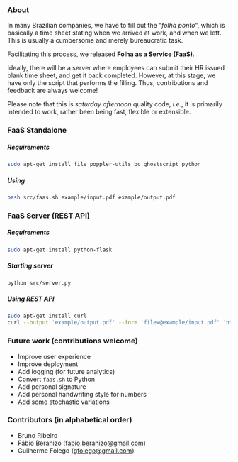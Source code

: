 ### About
In many Brazilian companies, we have to fill out the "*folha ponto*", which is basically a time sheet stating when we arrived at work, and when we left.
This is usually a cumbersome and merely bureaucratic task.

Facilitating this process, we released **Folha as a Service (FaaS)**.

Ideally, there will be a server where employees can submit their HR issued blank time sheet, and get it back completed. However, at this stage, we have only the script that performs the filling. Thus, contributions and feedback are always welcome!

Please note that this is *saturday afternoon* quality code, *i.e.*, it is primarily intended to work, rather been being fast, flexible or extensible.

### FaaS Standalone
##### Requirements
```bash
sudo apt-get install file poppler-utils bc ghostscript python
```

##### Using
```bash
bash src/faas.sh example/input.pdf example/output.pdf
```

### FaaS Server (REST API)
##### Requirements
```bash
sudo apt-get install python-flask
```

##### Starting server
```bash
python src/server.py
```

##### Using REST API
```bash
sudo apt-get install curl
curl --output 'example/output.pdf' --form 'file=@example/input.pdf' 'http://localhost:5000/'
```

### Future work (contributions welcome)
- Improve user experience
- Improve deployment
- Add logging (for future analytics)
- Convert `faas.sh` to Python
- Add personal signature
- Add personal handwriting style for numbers
- Add some stochastic variations

### Contributors (in alphabetical order)
- Bruno Ribeiro
- Fábio Beranizo (fabio.beranizo@gmail.com)
- Guilherme Folego (gfolego@gmail.com)
